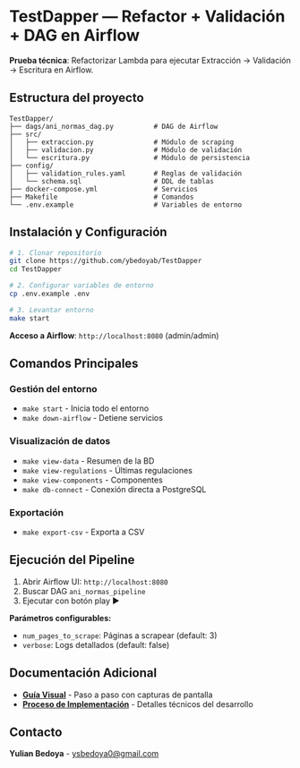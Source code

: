 # TestDapper — Refactor + Validación + DAG en Airflow

**Prueba técnica**: Refactorizar Lambda para ejecutar Extracción → Validación → Escritura en Airflow.

## Estructura del proyecto
```
TestDapper/
├── dags/ani_normas_dag.py          # DAG de Airflow
├── src/
│   ├── extraccion.py               # Módulo de scraping
│   ├── validacion.py               # Módulo de validación
│   └── escritura.py                # Módulo de persistencia
├── config/
│   ├── validation_rules.yaml       # Reglas de validación
│   └── schema.sql                  # DDL de tablas
├── docker-compose.yml              # Servicios
├── Makefile                        # Comandos
└── .env.example                    # Variables de entorno
```

## Instalación y Configuración

```bash
# 1. Clonar repositorio
git clone https://github.com/ybedoyab/TestDapper
cd TestDapper

# 2. Configurar variables de entorno
cp .env.example .env

# 3. Levantar entorno
make start
```

**Acceso a Airflow**: `http://localhost:8080` (admin/admin)

## Comandos Principales

### Gestión del entorno
- `make start` - Inicia todo el entorno
- `make down-airflow` - Detiene servicios

### Visualización de datos
- `make view-data` - Resumen de la BD
- `make view-regulations` - Últimas regulaciones
- `make view-components` - Componentes
- `make db-connect` - Conexión directa a PostgreSQL

### Exportación
- `make export-csv` - Exporta a CSV

## Ejecución del Pipeline

1. Abrir Airflow UI: `http://localhost:8080`
2. Buscar DAG `ani_normas_pipeline`
3. Ejecutar con botón play ▶️

**Parámetros configurables:**
- `num_pages_to_scrape`: Páginas a scrapear (default: 3)
- `verbose`: Logs detallados (default: false)

## Documentación Adicional

- **[Guía Visual](docs/MUESTRA.MD)** - Paso a paso con capturas de pantalla
- **[Proceso de Implementación](docs/PROCESO.MD)** - Detalles técnicos del desarrollo

## Contacto

**Yulian Bedoya** - ysbedoya0@gmail.com